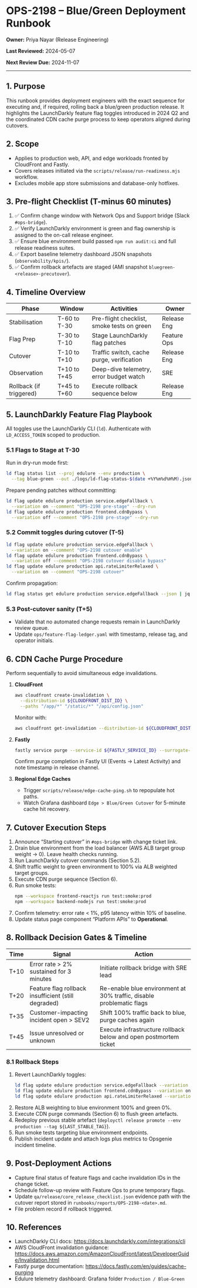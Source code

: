 # OPS-2198 – Blue/Green Deployment Runbook

**Owner:** Priya Nayar (Release Engineering)

**Last Reviewed:** 2024-05-07

**Next Review Due:** 2024-11-07

---

## 1. Purpose
This runbook provides deployment engineers with the exact sequence for executing and, if required, rolling back a blue/green production release. It highlights the LaunchDarkly feature flag toggles introduced in 2024 Q2 and the coordinated CDN cache purge process to keep operators aligned during cutovers.

## 2. Scope
- Applies to production web, API, and edge workloads fronted by CloudFront and Fastly.
- Covers releases initiated via the `scripts/release/run-readiness.mjs` workflow.
- Excludes mobile app store submissions and database-only hotfixes.

## 3. Pre-flight Checklist (T-minus 60 minutes)
1. ✅ Confirm change window with Network Ops and Support bridge (Slack `#ops-bridge`).
2. ✅ Verify LaunchDarkly environment is green and flag ownership is assigned to the on-call release engineer.
3. ✅ Ensure blue environment build passed `npm run audit:ci` and full release readiness suites.
4. ✅ Export baseline telemetry dashboard JSON snapshots (`observability/kpis/`).
5. ✅ Confirm rollback artefacts are staged (AMI snapshot `bluegreen-<release>-precutover`).

## 4. Timeline Overview
| Phase | Window | Activities | Owner |
| --- | --- | --- | --- |
| Stabilisation | T-60 to T-30 | Pre-flight checklist, smoke tests on green | Release Eng |
| Flag Prep | T-30 to T-10 | Stage LaunchDarkly flag patches | Feature Ops |
| Cutover | T-10 to T+10 | Traffic switch, cache purge, verification | Release Eng |
| Observation | T+10 to T+45 | Deep-dive telemetry, error budget watch | SRE |
| Rollback (if triggered) | T+45 to T+60 | Execute rollback sequence below | Release Eng |

## 5. LaunchDarkly Feature Flag Playbook
All toggles use the LaunchDarkly CLI (`ld`). Authenticate with `LD_ACCESS_TOKEN` scoped to production.

### 5.1 Flags to Stage at T-30
Run in dry-run mode first:
```bash
ld flag status list --proj edulure --env production \
  --tag blue-green --out ./logs/ld-flag-status-$(date +%Y%m%d%H%M).json
```

Prepare pending patches without committing:
```bash
ld flag update edulure production service.edgeFallback \
  --variation on --comment "OPS-2198 pre-stage" --dry-run
ld flag update edulure production frontend.cdnBypass \
  --variation off --comment "OPS-2198 pre-stage" --dry-run
```

### 5.2 Commit toggles during cutover (T-5)
```bash
ld flag update edulure production service.edgeFallback \
  --variation on --comment "OPS-2198 cutover enable"
ld flag update edulure production frontend.cdnBypass \
  --variation off --comment "OPS-2198 cutover disable bypass"
ld flag update edulure production api.rateLimiterRelaxed \
  --variation on --comment "OPS-2198 cutover"
```

Confirm propagation:
```bash
ld flag status get edulure production service.edgeFallback --json | jq '.environments.production.on'
```

### 5.3 Post-cutover sanity (T+5)
- Validate that no automated change requests remain in LaunchDarkly review queue.
- Update `ops/feature-flag-ledger.yaml` with timestamp, release tag, and operator initials.

## 6. CDN Cache Purge Procedure
Perform sequentially to avoid simultaneous edge invalidations.

1. **CloudFront**
   ```bash
   aws cloudfront create-invalidation \
     --distribution-id ${CLOUDFRONT_DIST_ID} \
     --paths "/app/*" "/static/*" "/api/config.json"
   ```
   Monitor with:
   ```bash
   aws cloudfront get-invalidation --distribution-id ${CLOUDFRONT_DIST_ID} --id <InvalidationId>
   ```

2. **Fastly**
   ```bash
   fastly service purge --service-id ${FASTLY_SERVICE_ID} --surrogate-key bluegreen-cutover
   ```
   Confirm purge completion in Fastly UI (Events → Latest Activity) and note timestamp in release channel.

3. **Regional Edge Caches**
   - Trigger `scripts/release/edge-cache-ping.sh` to repopulate hot paths.
   - Watch Grafana dashboard `Edge > Blue/Green Cutover` for 5-minute cache hit recovery.

## 7. Cutover Execution Steps
1. Announce “Starting cutover” in `#ops-bridge` with change ticket link.
2. Drain blue environment from the load balancer (AWS ALB target group weight → 0). Leave health checks running.
3. Run LaunchDarkly cutover commands (Section 5.2).
4. Shift traffic weight to green environment to 100% via ALB weighted target groups.
5. Execute CDN purge sequence (Section 6).
6. Run smoke tests:
   ```bash
   npm --workspace frontend-reactjs run test:smoke:prod
   npm --workspace backend-nodejs run test:smoke:prod
   ```
7. Confirm telemetry: error rate < 1%, p95 latency within 10% of baseline.
8. Update status page component “Platform APIs” to **Operational**.

## 8. Rollback Decision Gates & Timeline
| Time | Signal | Action |
| --- | --- | --- |
| T+10 | Error rate > 2% sustained for 3 minutes | Initiate rollback bridge with SRE lead |
| T+20 | Feature flag rollback insufficient (still degraded) | Re-enable blue environment at 30% traffic, disable problematic flags |
| T+35 | Customer-impacting incident open > SEV2 | Shift 100% traffic back to blue, purge caches again |
| T+45 | Issue unresolved or unknown | Execute infrastructure rollback below and open postmortem ticket |

### 8.1 Rollback Steps
1. Revert LaunchDarkly toggles:
   ```bash
   ld flag update edulure production service.edgeFallback --variation off --comment "OPS-2198 rollback"
   ld flag update edulure production frontend.cdnBypass --variation on --comment "OPS-2198 rollback"
   ld flag update edulure production api.rateLimiterRelaxed --variation off --comment "OPS-2198 rollback"
   ```
2. Restore ALB weighting to blue environment 100% and green 0%.
3. Execute CDN purge commands (Section 6) to flush green artefacts.
4. Redeploy previous stable artefact (`deployctl release promote --env production --tag ${LAST_STABLE_TAG}`).
5. Run smoke tests targeting blue environment endpoints.
6. Publish incident update and attach logs plus metrics to Opsgenie incident timeline.

## 9. Post-Deployment Actions
- Capture final status of feature flags and cache invalidation IDs in the change ticket.
- Schedule follow-up review with Feature Ops to prune temporary flags.
- Update `qa/release/core_release_checklist.json` evidence path with the cutover report stored in `runbooks/reports/OPS-2198-<date>.md`.
- File problem record if rollback triggered.

## 10. References
- LaunchDarkly CLI docs: <https://docs.launchdarkly.com/integrations/cli>
- AWS CloudFront invalidation guidance: <https://docs.aws.amazon.com/AmazonCloudFront/latest/DeveloperGuide/Invalidation.html>
- Fastly purge documentation: <https://docs.fastly.com/en/guides/cache-purging>
- Edulure telemetry dashboard: Grafana folder `Production / Blue-Green`
